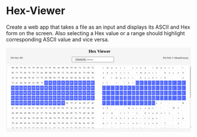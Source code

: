 # Hex-Viewer

Create a web app that takes a file as an input and displays its ASCII and Hex form on the screen. Also
selecting a Hex value or a range should highlight corresponding ASCII value and vice versa.

![Demo Example](Hex-Viewer.png)
